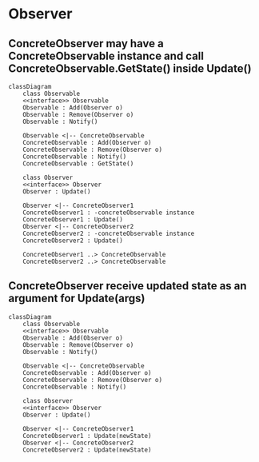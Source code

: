 # Observer

## ConcreteObserver may have a ConcreteObservable instance and call ConcreteObservable.GetState() inside Update()

```mermaid
classDiagram
    class Observable
    <<interface>> Observable
    Observable : Add(Observer o)
    Observable : Remove(Observer o)
    Observable : Notify()

    Observable <|-- ConcreteObservable
    ConcreteObservable : Add(Observer o)
    ConcreteObservable : Remove(Observer o)
    ConcreteObservable : Notify()
    ConcreteObservable : GetState()

    class Observer
    <<interface>> Observer
    Observer : Update()

    Observer <|-- ConcreteObserver1
    ConcreteObserver1 : -concreteObservable instance
    ConcreteObserver1 : Update()
    Observer <|-- ConcreteObserver2
    ConcreteObserver2 : -concreteObservable instance
    ConcreteObserver2 : Update()

    ConcreteObserver1 ..> ConcreteObservable
    ConcreteObserver2 ..> ConcreteObservable
```

## ConcreteObserver receive updated state as an argument for Update(args)

```mermaid
classDiagram
    class Observable
    <<interface>> Observable
    Observable : Add(Observer o)
    Observable : Remove(Observer o)
    Observable : Notify()

    Observable <|-- ConcreteObservable
    ConcreteObservable : Add(Observer o)
    ConcreteObservable : Remove(Observer o)
    ConcreteObservable : Notify()

    class Observer
    <<interface>> Observer
    Observer : Update()

    Observer <|-- ConcreteObserver1
    ConcreteObserver1 : Update(newState)
    Observer <|-- ConcreteObserver2
    ConcreteObserver2 : Update(newState)
```